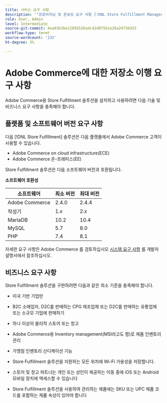 ```yaml
---
title: 서비스 요구 사항
description: '"프로비저닝 및 온보딩 요구 사항 [!DNL Store Fulfillment Manager] service"'
role: User, Admin
level: Intermediate
source-git-commit: 4ea03b3be11056526adc42d875b1e26a24736d15
workflow-type: tm+mt
source-wordcount: '232'
ht-degree: 3%

---
```



# Adobe Commerce에 대한 저장소 이행 요구 사항

Adobe Commerce용 Store Fulfillment 솔루션을 설치하고 사용하려면 다음 기술 및 비즈니스 요구 사항을 충족해야 합니다.

## 플랫폼 및 소프트웨어 버전 요구 사항

다음 [!DNL Store Fulfillment] 솔루션은 다음 플랫폼에서 Adobe Commerce 고객이 사용할 수 있습니다.

* Adobe Commerce on cloud infrastructure(ECE)
* Adobe Commerce 온-프레미스(EE)

Store Fulfillment 솔루션은 다음 소프트웨어 버전과 호환됩니다.

**소프트웨어 호환성**

| **소프트웨어** | **최소 버전** | **최대 버전** |
|----------------|---------------------|---------------------|
| Adobe Commerce | 2.4.0 | 2.4.4 |
| 작성기 | 1.x | 2.x |
| MariaDB | 10.2 | 10.4 |
| MySQL | 5.7 | 8.0 |
| PHP | 7.4 | 8.1 |

자세한 요구 사항은 Adobe Commerce 를 검토하십시오 [시스템 요구 사항](https://devdocs.magento.com/guides/v2.4/install-gde/system-requirements.html) 를 개발자 설명서에서 참조하십시오.

## 비즈니스 요구 사항

Store Fulfillment 솔루션을 구현하려면 다음과 같은 최소 기준을 충족해야 합니다.

* 미국 기반 기업만

* B2C 소매업자, D2C를 판매하는 CPG 제조업체 또는 D2C를 판매하는 유통업체 또는 소규모 기업에 판매하기

* 하나 이상의 물리적 스토어 또는 창고

* Adobe Commerce용 Inventory management(MSI라고도 함)로 제품 인벤토리 관리

* 가맹점 인벤토리 신디케이션 기능

* Store Fulfillment 솔루션을 지원하는 모든 위치에 Wi-Fi 가용성을 저장합니다.

* 스토어 및 창고 파트너는 개인 또는 상인이 제공하는 이동 중에 iOS 또는 Android 모바일 장치에 액세스할 수 있습니다

* Store Fulfillment 솔루션을 사용하여 관리하는 제품에는 SKU 또는 UPC 제품 코드를 포함하는 제품 속성이 있어야 합니다
